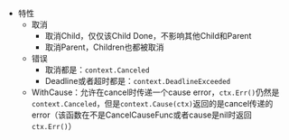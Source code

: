 - 特性
	- 取消
		- 取消Child，仅仅该Child Done，不影响其他Child和Parent
		- 取消Parent，Children也都被取消
	- 错误
		- 取消都是：`context.Canceled`
		- Deadline或者超时都是：`context.DeadlineExceeded`
	- WithCause：允许在cancel时传递一个cause error，`ctx.Err()`仍然是`context.Canceled`，但是`context.Cause(ctx)`返回的是cancel传递的error（该函数在不是CancelCauseFunc或者cause是nil时返回`ctx.Err()`）